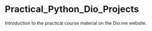 # Practical_Python_Dio_Projects
Introduction to the practical course material on the Dio.me website.
